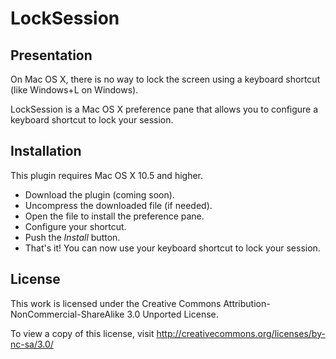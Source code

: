 # LockSession

## Presentation

On Mac OS X, there is no way to lock the screen using a keyboard shortcut (like Windows+L on Windows).

LockSession is a Mac OS X preference pane that allows you to configure a keyboard shortcut to lock your session.

## Installation

This plugin requires Mac OS X 10.5 and higher.

 * Download the plugin (coming soon).
 * Uncompress the downloaded file (if needed).
 * Open the file to install the preference pane.
 * Configure your shortcut.
 * Push the *Install* button.
 * That's it! You can now use your keyboard shortcut to lock your session.

## License

This work is licensed under the Creative Commons Attribution-NonCommercial-ShareAlike 3.0 Unported License.

To view a copy of this license, visit http://creativecommons.org/licenses/by-nc-sa/3.0/
